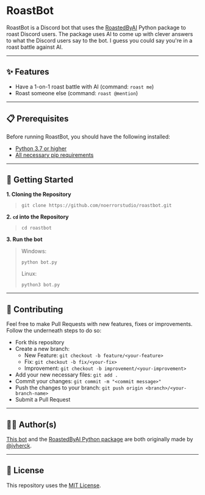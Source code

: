 # RoastBot
RoastBot is a Discord bot that uses the [RoastedByAI](https://pypi.org/project/roastedbyai) Python package
to roast Discord users. The package uses AI to come up with clever
answers to what the Discord users say to the bot. I guess you could say
you're in a roast battle against AI.


---


## ✨ Features
- Have a 1-on-1 roast battle with AI (command: `roast me`)
- Roast someone else (command: `roast @mention`)


---


## 📋 Prerequisites
Before running RoastBot, you should have the following installed:
- [Python 3.7 or higher](https://python.org/downloads)
- [All necessary pip requirements](https://github.com/NoErrorStudio/RoastBot/blob/master/requirements.txt)


---


## 🚀 Getting Started
**1. Cloning the Repository**
> ```shell
> git clone https://github.com/noerrorstudio/roastbot.git
> ```
**2. **`cd`** into the Repository**
> ```shell
> cd roastbot
> ```
**3. Run the bot**
> Windows:
> ```shell
> python bot.py
> ```
> Linux:
> ```shell
> python3 bot.py
> ```


---


## 🤝 Contributing
Feel free to make Pull Requests with new features, fixes or improvements.
Follow the underneath steps to do so:

- Fork this repository
- Create a new branch:
  - New Feature: `git checkout -b feature/<your-feature>`
  - Fix: `git checkout -b fix/<your-fix>`
  - Improvement: `git checkout -b improvement/<your-improvement>`
- Add your new necessary files: `git add .`
- Commit your changes: `git commit -m "<commit message>"`
- Push the changes to your branch: `git push origin <branch>/<your-branch-name>`
- Submit a Pull Request


---


## 👨‍💻 Author(s)
[This bot](https://github.com/noerrorstudio/roastbot) and the [RoastedByAI Python package](https://github.com/jvherck/roastedbyai) are both originally made by [@jvherck](https://github.com/jvherck).


---


## 📄 License
This repository uses the [MIT License](https://github.com/noerrorstudio/roastbot/LICENSE).
